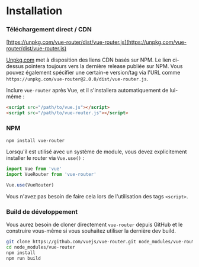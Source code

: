 # Installation

### Téléchargement direct / CDN

[https://unpkg.com/vue-router/dist/vue-router.js](https://unpkg.com/vue-router/dist/vue-router.js)

<!--email_off-->
[Unpkg.com](https://unpkg.com) met à disposition des liens CDN basés sur NPM. Le lien ci-dessus pointera toujours vers la dernière release publiée sur NPM. Vous pouvez également spécifier une certain-e version/tag via l'URL comme `https://unpkg.com/vue-router@2.0.0/dist/vue-router.js`.
<!--/email_off-->

Inclure `vue-router` après Vue, et il s'installera automatiquement de lui-même :

``` html
<script src="/path/to/vue.js"></script>
<script src="/path/to/vue-router.js"></script>
```

### NPM

``` bash
npm install vue-router
```

Lorsqu'il est utilisé avec un système de module, vous devez explicitement installer le router via `Vue.use()` :

``` js
import Vue from 'vue'
import VueRouter from 'vue-router'

Vue.use(VueRouter)
```

Vous n'avez pas besoin de faire cela lors de l'utilisation des tags `<script>`.

### Build de développement

Vous aurez besoin de cloner directement `vue-router` depuis GitHub et le construire vous-même si vous souhaitez utiliser la dernière dev build.

``` bash
git clone https://github.com/vuejs/vue-router.git node_modules/vue-router
cd node_modules/vue-router
npm install
npm run build
```
